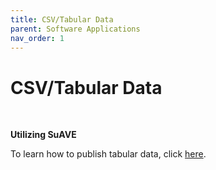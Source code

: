 ```yaml
---
title: CSV/Tabular Data
parent: Software Applications
nav_order: 1
---
```


# CSV/Tabular Data
<br>

**Utilizing SuAVE**

To learn how to publish tabular data, click [here](https://suave-ucsd.github.io/SuAVE-Documentation/Upload_Dataset.html).
